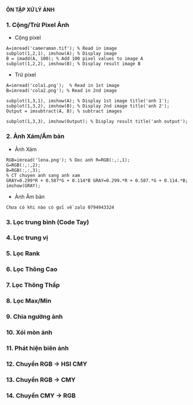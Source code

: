 **ÔN TẬP XỬ LÝ ẢNH**

### 1. Cộng/Trừ Pixel Ảnh
-	Cộng pixel

```
A=imread('cameraman.tif'); % Read in image 
subplot(1,2,1), imshow(A); % Display image
B = imadd(A, 100); % Add 100 pixel values to image A 
subplot(1,2,2), imshow(B); % Display result image B
```
-	Trừ pixel

```
A=imread('cola1.png');	% Read in 1st image 
B=imread('cola2.png'); % Read in 2nd image

subplot(1,3,1), imshow(A); % Display 1st image title('anh 1');
subplot(1,3,2), imshow(B); % Display 2nd image title('anh 2');
Output = imsubtract(A, B); % subtract images

subplot(1,3,3), imshow(Output); % Display result title('anh output');
```
### 2. Ảnh Xám/Âm bản
-	Ảnh Xám

```
RGB=imread('lena.png'); % Doc anh R=RGB(:,:,1);
G=RGB(:,:,2);
B=RGB(:,:,3);
% CT chuyen anh sang anh xam 
GRAY=0.299*R + 0.587*G + 0.114*B GRAY=0.299.*R + 0.587.*G + 0.114.*B;
imshow(GRAY);
```
-	Ảnh Âm bản

`Chưa có khi nào có gửi về zalo 0794943324`
### 3. Lọc trung bình (Code Tay)
### 4. Lọc trung vị
### 5. Lọc Rank
### 6. Lọc Thông Cao
### 7. Lọc Thông Thấp
### 8. Lọc Max/Min
### 9. Chia ngưỡng ảnh
### 10. Xói mòn ảnh
### 11. Phát hiện biên ảnh
### 12. Chuyển RGB -> HSI CMY
### 13. Chuyển RGB -> CMY
### 14. Chuyển CMY -> RGB
